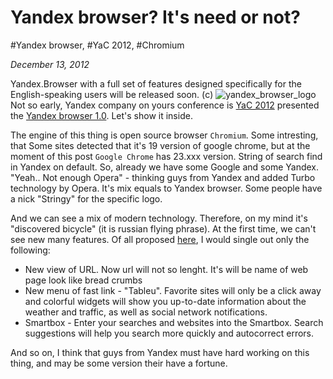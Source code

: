 # Yandex browser? It's need or not?

#Yandex browser, #YaC 2012, #Chromium

_December 13, 2012_

Yandex.Browser with a full set of features designed specifically for the English-speaking users will be released soon. (с)
![yandex_browser_logo](http://yabs.yandex.ru/count/AI9QGHYaezm40002Zhqbnmm5KPK2cmPfMeYosr1G0vAjXGQgfZIAe4K6Kge2fPOOP92W7mBUaRpGIMG6an11hlnExYmQdEFG1B41VmS0)
Not so early, Yandex company on yours conference is [YaC 2012](http://fotki.yandex.ru/users/ya-events/album/136128/) presented the [Yandex browser 1.0](http://browser.yandex.com/). Let's show it inside.

The engine of this thing is open source browser ```Chromium```. Some intresting, that Some sites detected that it's 19 version of google chrome, but at the moment of this post ```Google Chrome``` has 23.xxx version. String of search find in Yandex on default. So, already we have some Google and some Yandex. "Yeah.. Not enough Opera" - thinking guys from Yandex and added Turbo technology by Opera. It's mix equals to Yandex browser. Some people have a nick "Stringy" for the specific logo.

And we can see a mix of modern technology. Therefore, on my mind it's "discovered bicycle" (it is russian flying phrase). At the first time, we can't see new many features. Of all proposed [here](http://browser.yandex.com/), I would single out only the following:

* New view of URL. Now url will not so lenght. It's will be name of web page look like bread crumbs
* New menu of fast link - "Tableu". Favorite sites will only be a click away and colorful widgets will show you up-to-date information about the weather and traffic, as well as social network notifications.
* Smartbox - Enter your searches and websites into the Smartbox. Search suggestions will help you search more quickly and autocorrect errors.

And so on, I think that guys from Yandex must have hard working on th</span>is thing, and may be some version their have a fortune.